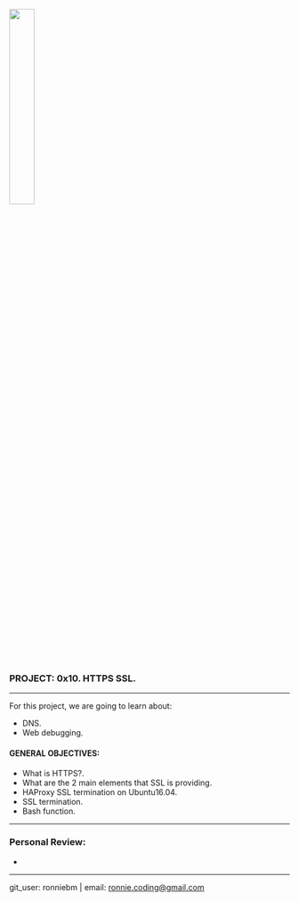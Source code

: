 <img src="https://camo.githubusercontent.com/04a8a9a456b8ecafad2eb4f2cff6803cd0194496/687474703a2f2f7777772e686f6c626572746f6e7363686f6f6c2e636f6d2f686f6c626572746f6e2d6c6f676f2e706e67"
width=30%/>

### PROJECT: 0x10. HTTPS SSL.  
---
For this project, we are going to learn about:<br>

- DNS.  
- Web debugging.  

#### GENERAL OBJECTIVES:<br>

- What is HTTPS?.  
- What are the 2 main elements that SSL is providing.  
- HAProxy SSL termination on Ubuntu16.04.  
- SSL termination.  
- Bash function.  

---
### Personal Review:
-


---
git_user: ronniebm  |  email: ronnie.coding@gmail.com

